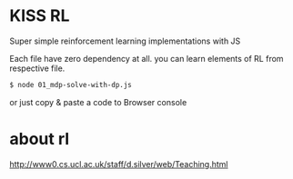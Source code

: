 # KISS RL

Super simple reinforcement learning implementations with JS

Each file have zero dependency at all. you can learn elements of RL from respective file.

```bash
$ node 01_mdp-solve-with-dp.js
```

or just copy & paste a code to Browser console

# about rl 

http://www0.cs.ucl.ac.uk/staff/d.silver/web/Teaching.html
